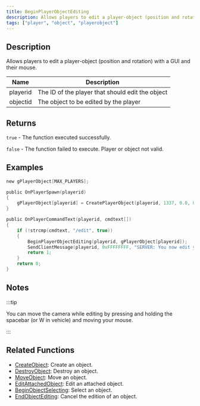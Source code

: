 ```yaml
---
title: BeginPlayerObjectEditing
description: Allows players to edit a player-object (position and rotation) with a GUI and their mouse.
tags: ["player", "object", "playerobject"]
---
```


<VersionWarn version='omp v1.1.0.2612' />

## Description

Allows players to edit a player-object (position and rotation) with a GUI and their mouse.

| Name     | Description                                      |
| -------- | ------------------------------------------------ |
| playerid | The ID of the player that should edit the object |
| objectid | The object to be edited by the player            |

## Returns

`true` - The function executed successfully.

`false` - The function failed to execute. Player or object not valid.

## Examples

```c
new gPlayerObject[MAX_PLAYERS];

public OnPlayerSpawn(playerid)
{
    gPlayerObject[playerid] = CreatePlayerObject(playerid, 1337, 0.0, 0.0, 0.0, 0.0, 0.0, 0.0);
}

public OnPlayerCommandText(playerid, cmdtext[])
{
    if (!strcmp(cmdtext, "/edit", true))
    {
        BeginPlayerObjectEditing(playerid, gPlayerObject[playerid]);
        SendClientMessage(playerid, 0xFFFFFFFF, "SERVER: You now edit your object!");
        return 1;
    }
    return 0;
}
```

## Notes

:::tip

You can move the camera while editing by pressing and holding the spacebar (or W in vehicle) and moving your mouse.

:::

## Related Functions

- [CreateObject](CreateObject): Create an object.
- [DestroyObject](DestroyObject): Destroy an object.
- [MoveObject](MoveObject): Move an object.
- [EditAttachedObject](EditAttachedObject): Edit an attached object.
- [BeginObjectSelecting](BeginObjectSelecting): Select an object.
- [EndObjectEditing](EndObjectEditing): Cancel the edition of an object.
